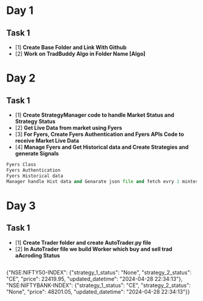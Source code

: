 # **Day 1**

## **Task 1**
- [1] **Create Base Folder and Link With Github**
- [2] **Work on TradBuddy Algo in Folder Name [Algo]**


# **Day 2**

## **Task 1**
- [1] **Create StrategyManager code to handle Market Status and Strategy Status**
- [2] **Get Live Data from market using Fyers**
- [3] **For Fyers, Create Fyers Authentication and Fyers APIs Code to receive Market Live Data**
- [4] **Manage Fyers and Get Historical data and Create Strategies and generate Signals**

```py
Fyers Class
Fyers Authentication
Fyers Historical data
Manager handle Hist data and Genarate json file and fetch evry 1 mintes live strategy Signal
```


# **Day 3**

## **Task 1**
- [1] **Create Trader folder and create AutoTrader.py file**
- [2] **In AutoTrader file we build Worker which buy and sell trad aAcroding Status**

```py
```
{"NSE:NIFTY50-INDEX": {"strategy_1_status": "None", "strategy_2_status": "CE", "price": 22419.95, "updated_datetime": "2024-04-28 22:34:13"}, "NSE:NIFTYBANK-INDEX": {"strategy_1_status": "CE", "strategy_2_status": "None", "price": 48201.05, "updated_datetime": "2024-04-28 22:34:13"}}

